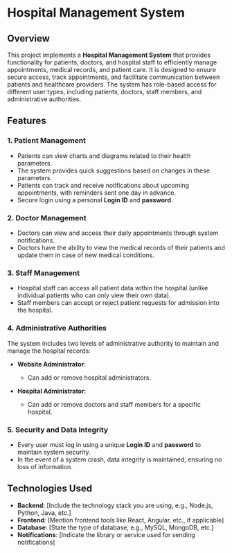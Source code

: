 # Hospital Management System
## Overview

This project implements a **Hospital Management System** that provides functionality for patients, doctors, and hospital staff to efficiently manage appointments, medical records, and patient care. It is designed to ensure secure access, track appointments, and facilitate communication between patients and healthcare providers. The system has role-based access for different user types, including patients, doctors, staff members, and administrative authorities.

## Features

### 1. **Patient Management**
- Patients can view charts and diagrams related to their health parameters.
- The system provides quick suggestions based on changes in these parameters.
- Patients can track and receive notifications about upcoming appointments, with reminders sent one day in advance.
- Secure login using a personal **Login ID** and **password**.
  
### 2. **Doctor Management**
- Doctors can view and access their daily appointments through system notifications.
- Doctors have the ability to view the medical records of their patients and update them in case of new medical conditions.
  
### 3. **Staff Management**
- Hospital staff can access all patient data within the hospital (unlike individual patients who can only view their own data).
- Staff members can accept or reject patient requests for admission into the hospital.

### 4. **Administrative Authorities**
The system includes two levels of administrative authority to maintain and manage the hospital records:

- **Website Administrator**:
  - Can add or remove hospital administrators.
  
- **Hospital Administrator**:
  - Can add or remove doctors and staff members for a specific hospital.

### 5. **Security and Data Integrity**
- Every user must log in using a unique **Login ID** and **password** to maintain system security.
- In the event of a system crash, data integrity is maintained, ensuring no loss of information.

## Technologies Used
- **Backend**: [Include the technology stack you are using, e.g., Node.js, Python, Java, etc.]
- **Frontend**: [Mention frontend tools like React, Angular, etc., if applicable]
- **Database**: [State the type of database, e.g., MySQL, MongoDB, etc.]
- **Notifications**: [Indicate the library or service used for sending notifications]

